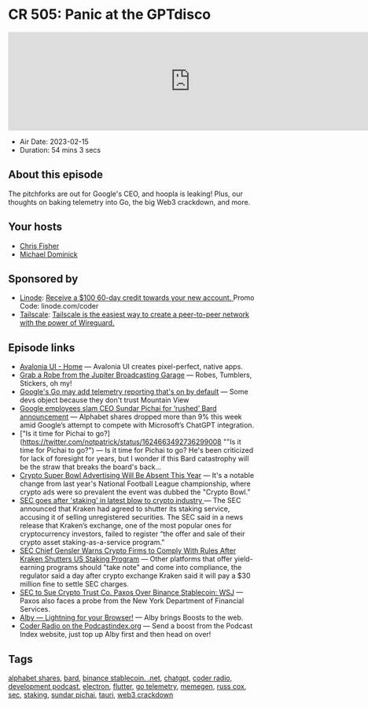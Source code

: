 # CR 505: Panic at the GPTdisco

<iframe src="https://player.fireside.fm/v2/MLf2ZzhC+x4CoRP2d?theme=dark" width="740" height="200" frameborder="0" scrolling="no"></iframe>

* Air Date: 2023-02-15
* Duration: 54 mins 3 secs

## About this episode

The pitchforks are out for Google's CEO, and hoopla is leaking! Plus, our thoughts on baking telemetry into Go, the big Web3 crackdown, and more.

## Your hosts
* [Chris Fisher](https://coder.show/hosts/chrislas)
* [Michael Dominick](https://coder.show/hosts/michael)

## Sponsored by

  * [Linode](https://linode.com/coder): [Receive a $100 60-day credit towards your new account. ](https://linode.com/coder) Promo Code: linode.com/coder
  * [Tailscale](https://tailscale.com/coder): [Tailscale is the easiest way to create a peer-to-peer network with the power of Wireguard. ](https://tailscale.com/coder)



## Episode links

  * [Avalonia UI - Home](https://avaloniaui.net/ "Avalonia UI - Home") — Avalonia UI creates pixel-perfect, native apps. 
  * [Grab a Robe from the Jupiter Broadcasting Garage](https://www.jupitergarage.com/ "Grab a Robe from the Jupiter Broadcasting Garage") — Robes, Tumblers, Stickers, oh my!
  * [Google's Go may add telemetry reporting that's on by default](https://www.theregister.com/2023/02/10/googles_go_programming_language_telemetry_debate/ "Google's Go may add telemetry reporting that's on by default") — Some devs object because they don't trust Mountain View
  * [Google employees slam CEO Sundar Pichai for ‘rushed’ Bard announcement](https://www.cnbc.com/2023/02/10/google-employees-slam-ceo-sundar-pichai-for-rushed-bard-announcement.html "Google employees slam CEO Sundar Pichai for ‘rushed’ Bard announcement") — Alphabet shares dropped more than 9% this week amid Google’s attempt to compete with Microsoft’s ChatGPT integration.
  * ["Is it time for Pichai to go?](https://twitter.com/notpatrick/status/1624663492736299008 ""Is it time for Pichai to go?") — Is it time for Pichai to go? He's been criticized for lack of foresight for years, but I wonder if this Bard catastrophy will be the straw that breaks the board's back...
  * [Crypto Super Bowl Advertising Will Be Absent This Year](https://www.coindesk.com/business/2023/02/07/crypto-firms-banned-from-super-bowl-ads-this-year-report/ "Crypto Super Bowl Advertising Will Be Absent This Year") — It's a notable change from last year's National Football League championship, where crypto ads were so prevalent the event was dubbed the "Crypto Bowl."
  * [SEC goes after 'staking' in latest blow to crypto industry ](https://www.washingtonexaminer.com/policy/economy/sec-fines-kraken-staking-blow-industry "SEC goes after 'staking' in latest blow to crypto industry ") — The SEC announced that Kraken had agreed to shutter its staking service, accusing it of selling unregistered securities. The SEC said in a news release that Kraken’s exchange, one of the most popular ones for cryptocurrency investors, failed to register “the offer and sale of their crypto asset staking-as-a-service program.” 
  * [SEC Chief Gensler Warns Crypto Firms to Comply With Rules After Kraken Shutters US Staking Program](https://www.coindesk.com/policy/2023/02/10/sec-chief-gensler-warns-crypto-firms-to-comply-with-rules-after-kraken-shutters-staking-program/ "SEC Chief Gensler Warns Crypto Firms to Comply With Rules After Kraken Shutters US Staking Program") — Other platforms that offer yield-earning programs should "take note" and come into compliance, the regulator said a day after crypto exchange Kraken said it will pay a $30 million fine to settle SEC charges. 
  * [SEC to Sue Crypto Trust Co. Paxos Over Binance Stablecoin: WSJ](https://www.coindesk.com/policy/2023/02/13/sec-to-sue-crypto-trust-co-paxos-over-binance-stablecoin-wsj/ "SEC to Sue Crypto Trust Co. Paxos Over Binance Stablecoin: WSJ") — Paxos also faces a probe from the New York Department of Financial Services.
  * [Alby — Lightning for your Browser!](https://getalby.com/ "Alby — Lightning for your Browser!") — Alby brings Boosts to the web.
  * [Coder Radio on the Podcastindex.org](https://podcastindex.org/podcast/487548 "Coder Radio on the Podcastindex.org") — Send a boost from the Podcast Index website, just top up Alby first and then head on over!



## Tags

[alphabet shares](https://coder.show/tags/alphabet%20shares), [bard](https://coder.show/tags/bard), [binance stablecoin. .net](https://coder.show/tags/binance%20stablecoin.%20.net), [chatgpt](https://coder.show/tags/chatgpt), [coder radio](https://coder.show/tags/coder%20radio), [development podcast](https://coder.show/tags/development%20podcast), [electron](https://coder.show/tags/electron), [flutter](https://coder.show/tags/flutter), [go telemetry](https://coder.show/tags/go%20telemetry), [memegen](https://coder.show/tags/memegen), [russ cox](https://coder.show/tags/russ%20cox), [sec](https://coder.show/tags/sec), [staking](https://coder.show/tags/staking), [sundar pichai](https://coder.show/tags/sundar%20pichai), [tauri](https://coder.show/tags/tauri), [web3 crackdown](https://coder.show/tags/web3%20crackdown)